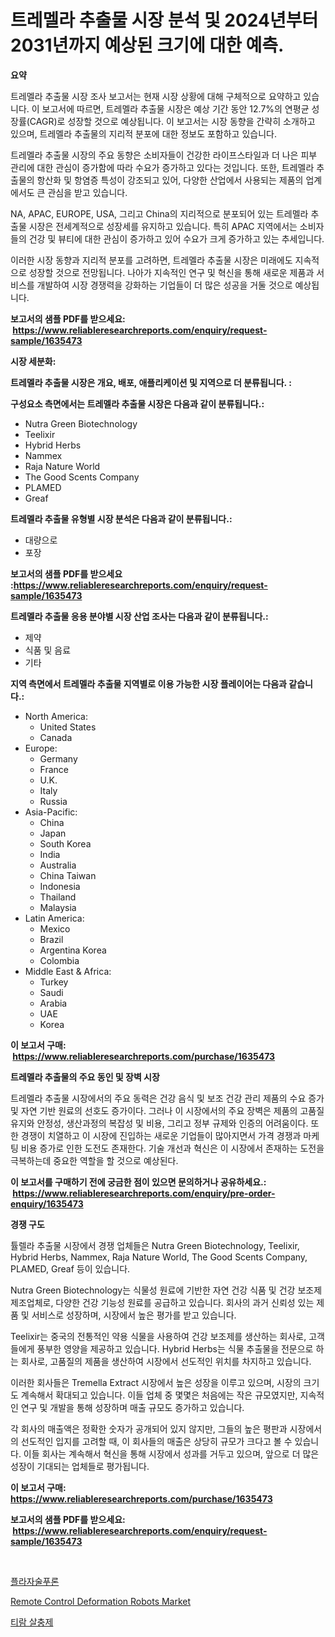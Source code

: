 <p><h1>트레멜라 추출물 시장 분석 및 2024년부터 2031년까지 예상된 크기에 대한 예측.</h1></p><p><strong>요약</strong></p>
<p><p>트레멜라 추출물 시장 조사 보고서는 현재 시장 상황에 대해 구체적으로 요약하고 있습니다. 이 보고서에 따르면, 트레멜라 추출물 시장은 예상 기간 동안 12.7%의 연평균 성장률(CAGR)로 성장할 것으로 예상됩니다. 이 보고서는 시장 동향을 간략히 소개하고 있으며, 트레멜라 추출물의 지리적 분포에 대한 정보도 포함하고 있습니다.</p><p>트레멜라 추출물 시장의 주요 동향은 소비자들이 건강한 라이프스타일과 더 나은 피부 관리에 대한 관심이 증가함에 따라 수요가 증가하고 있다는 것입니다. 또한, 트레멜라 추출물의 항산화 및 항염증 특성이 강조되고 있어, 다양한 산업에서 사용되는 제품의 업계에서도 큰 관심을 받고 있습니다.</p><p>NA, APAC, EUROPE, USA, 그리고 China의 지리적으로 분포되어 있는 트레멜라 추출물 시장은 전세계적으로 성장세를 유지하고 있습니다. 특히 APAC 지역에서는 소비자들의 건강 및 뷰티에 대한 관심이 증가하고 있어 수요가 크게 증가하고 있는 추세입니다.</p><p>이러한 시장 동향과 지리적 분포를 고려하면, 트레멜라 추출물 시장은 미래에도 지속적으로 성장할 것으로 전망됩니다. 나아가 지속적인 연구 및 혁신을 통해 새로운 제품과 서비스를 개발하여 시장 경쟁력을 강화하는 기업들이 더 많은 성공을 거둘 것으로 예상됩니다.</p></p>
<p><strong>보고서의 샘플 PDF를 받으세요: &nbsp;<a href="https://www.reliableresearchreports.com/enquiry/request-sample/1635473">https://www.reliableresearchreports.com/enquiry/request-sample/1635473</a></strong></p>
<p><strong>시장 세분화:</strong></p>
<p><strong> 트레멜라 추출물 시장은 개요, 배포, 애플리케이션 및 지역으로 더 분류됩니다. :</strong></p>
<p><strong>구성요소 측면에서는 트레멜라 추출물 시장은 다음과 같이 분류됩니다.:</strong></p>
<p><ul><li>Nutra Green Biotechnology</li><li>Teelixir</li><li>Hybrid Herbs</li><li>Nammex</li><li>Raja Nature World</li><li>The Good Scents Company</li><li>PLAMED</li><li>Greaf</li></ul></p>
<p><strong> 트레멜라 추출물 유형별 시장 분석은 다음과 같이 분류됩니다.:</strong></p>
<p><ul><li>대량으로</li><li>포장</li></ul></p>
<p><strong>보고서의 샘플 PDF를 받으세요 :<a href="https://www.reliableresearchreports.com/enquiry/request-sample/1635473">https://www.reliableresearchreports.com/enquiry/request-sample/1635473</a></strong></p>
<p><strong> 트레멜라 추출물 응용 분야별 시장 산업 조사는 다음과 같이 분류됩니다.:</strong></p>
<p><ul><li>제약</li><li>식품 및 음료</li><li>기타</li></ul></p>
<p><strong>지역 측면에서 트레멜라 추출물 지역별로 이용 가능한 시장 플레이어는 다음과 같습니다.:</strong></p>
<p><ul>
    <li>
        North America:
        <ul>
            <li>United States</li>
            <li>Canada</li>
        </ul>
    </li>
    <li>
        Europe:
        <ul>
            <li>Germany</li>
            <li>France</li>
            <li>U.K.</li>
            <li>Italy</li>
            <li>Russia</li>
        </ul>
    </li>
    <li>
        Asia-Pacific:
        <ul>
            <li>China</li>
            <li>Japan</li>
            <li>South Korea</li>
            <li>India</li>
            <li>Australia</li>
            <li>China Taiwan</li>
            <li>Indonesia</li>
            <li>Thailand</li>
            <li>Malaysia</li>
        </ul>
    </li>
    <li>
        Latin America:
        <ul>
            <li>Mexico</li>
            <li>Brazil</li>
            <li>Argentina Korea</li>
            <li>Colombia</li>
        </ul>
    </li>
    <li>
        Middle East & Africa:
        <ul>
            <li>Turkey</li>
            <li>Saudi</li>
            <li>Arabia</li>
            <li>UAE</li>
            <li>Korea</li>
        </ul>
    </li>
    </ul></p>
<p><strong>이 보고서 구매: &nbsp;<a href="https://www.reliableresearchreports.com/purchase/1635473">https://www.reliableresearchreports.com/purchase/1635473</a></strong></p>
<p><strong>트레멜라 추출물의 주요 동인 및 장벽 시장</strong></p>
<p><p>트레멜라 추출물 시장에서의 주요 동력은 건강 음식 및 보조 건강 관리 제품의 수요 증가 및 자연 기반 원료의 선호도 증가이다. 그러나 이 시장에서의 주요 장벽은 제품의 고품질 유지와 안정성, 생산과정의 복잡성 및 비용, 그리고 정부 규제와 인증의 어려움이다. 또한 경쟁이 치열하고 이 시장에 진입하는 새로운 기업들이 많아지면서 가격 경쟁과 마케팅 비용 증가로 인한 도전도 존재한다. 기술 개선과 혁신은 이 시장에서 존재하는 도전을 극복하는데 중요한 역할을 할 것으로 예상된다.</p></p>
<p><strong>이 보고서를 구매하기 전에 궁금한 점이 있으면 문의하거나 공유하세요.: &nbsp;<a href="https://www.reliableresearchreports.com/enquiry/pre-order-enquiry/1635473">https://www.reliableresearchreports.com/enquiry/pre-order-enquiry/1635473</a></strong></p>
<p><strong>경쟁 구도</strong></p>
<p><p>튤렐라 추출물 시장에서 경쟁 업체들은 Nutra Green Biotechnology, Teelixir, Hybrid Herbs, Nammex, Raja Nature World, The Good Scents Company, PLAMED, Greaf 등이 있습니다. </p><p>Nutra Green Biotechnology는 식물성 원료에 기반한 자연 건강 식품 및 건강 보조제 제조업체로, 다양한 건강 기능성 원료를 공급하고 있습니다. 회사의 과거 신뢰성 있는 제품 및 서비스로 성장하며, 시장에서 높은 평가를 받고 있습니다.</p><p>Teelixir는 중국의 전통적인 약용 식물을 사용하여 건강 보조제를 생산하는 회사로, 고객들에게 풍부한 영양을 제공하고 있습니다. Hybrid Herbs는 식물 추출물을 전문으로 하는 회사로, 고품질의 제품을 생산하여 시장에서 선도적인 위치를 차지하고 있습니다.</p><p>이러한 회사들은 Tremella Extract 시장에서 높은 성장을 이루고 있으며, 시장의 크기도 계속해서 확대되고 있습니다. 이들 업체 중 몇몇은 처음에는 작은 규모였지만, 지속적인 연구 및 개발을 통해 성장하며 매출 규모도 증가하고 있습니다.</p><p>각 회사의 매출액은 정확한 숫자가 공개되어 있지 않지만, 그들의 높은 평판과 시장에서의 선도적인 입지를 고려할 때, 이 회사들의 매출은 상당히 규모가 크다고 볼 수 있습니다. 이들 회사는 계속해서 혁신을 통해 시장에서 성과를 거두고 있으며, 앞으로 더 많은 성장이 기대되는 업체들로 평가됩니다.</p></p>
<p><strong>이 보고서 구매: &nbsp; <a href="https://www.reliableresearchreports.com/purchase/1635473">https://www.reliableresearchreports.com/purchase/1635473</a></strong></p>
<p><strong>보고서의 샘플 PDF를 받으세요: &nbsp;<a href="https://www.reliableresearchreports.com/enquiry/request-sample/1635473">https://www.reliableresearchreports.com/enquiry/request-sample/1635473</a></strong><strong></strong></p>
<p>&nbsp;</p>
<p><p><a href="https://github.com/TimmyMann6767/Market-Research-Report-List-1/blob/main/66292117209.md">플라자술푸론</a></p><p><a href="https://github.com/cecuraprangm/Market-Research-Report-List-2/blob/main/remote-control-deformation-robots-market.md">Remote Control Deformation Robots Market</a></p><p><a href="https://github.com/khytkeqagplkzqvh/Market-Research-Report-List-1/blob/main/11114207208.md">티람 살충제</a></p></p>